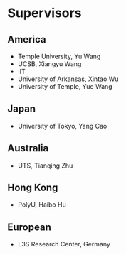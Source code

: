 # Supervisors


## America
- Temple University, Yu Wang
- UCSB, Xiangyu Wang
- IIT
- University of Arkansas, Xintao Wu
- University of Temple, Yue Wang

## Japan
- University of Tokyo, Yang Cao


## Australia
- UTS, Tianqing Zhu


## Hong Kong
- PolyU, Haibo Hu


## European
- L3S Research Center, Germany
